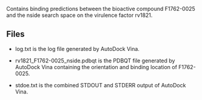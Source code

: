 Contains binding predictions between the bioactive compound F1762-0025 and the nside search space on the virulence factor rv1821.

## Files

- log.txt is the log file generated by AutoDock Vina.

- rv1821_F1762-0025_nside.pdbqt is the PDBQT file generated by AutoDock Vina containing the orientation and binding location of F1762-0025.

- stdoe.txt is the combined STDOUT and STDERR output of AutoDock Vina.

